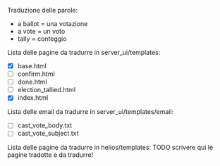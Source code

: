 Traduzione delle parole:
- a ballot = una votazione
- a vote = un voto
- tally = conteggio

Lista delle pagine da tradurre in server_ui/templates:
- [x] base.html
- [ ] confirm.html
- [ ] done.html
- [ ] election_tallied.html
- [X] index.html

Lista delle email da tradurre in server_ui/templates/email:
- [ ] cast_vote_body.txt
- [ ] cast_vote_subject.txt

Lista delle pagine da tradurre in helios/templates:
TODO scrivere qui le pagine tradotte e da tradurre!
